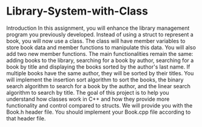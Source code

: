 # Library-System-with-Class

Introduction
In this assignment, you will enhance the library management program you previously developed. Instead of using a struct to represent a book, you will now use a class. The class will have member variables to store book data and member functions to manipulate this data. You will also add two new member functions.
The main functionalities remain the same: adding books to the library, searching for a book by author, searching for a book by title and displaying the books sorted by the author's last name. If multiple books have the same author, they will be sorted by their titles. You will implement the insertion sort algorithm to sort the books, the binary search algorithm to search for a book by the author, and the linear search algorithm to search by title.
The goal of this project is to help you understand how classes work in C++ and how they provide more functionality and control compared to structs.
We will provide you with the Book.h header file. You should implement your Book.cpp file according to that header file.
